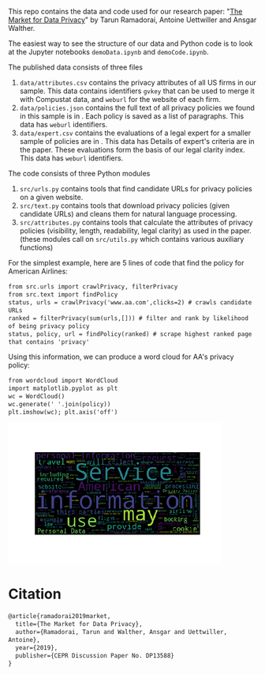 This repo contains the data and code used for our research paper: "[The Market for Data Privacy](https://www.ssrn.com/abstract=3352175)" by Tarun Ramadorai, Antoine Uettwiller and Ansgar Walther. 

The easiest way to see the structure of our data and Python code is to look at 
the Jupyter notebooks `demoData.ipynb` and `demoCode.ipynb`. 

The published data consists of three files
1. `data/attributes.csv` contains the privacy attributes of all US firms in our sample. This data contains identifiers `gvkey` that can be used to merge it with Compustat data, and `weburl` for the website of each firm. 
2. `data/policies.json` contains the full text of all privacy policies we found in this sample is in . Each policy is saved as a list of paragraphs. This data has `weburl` identifiers.
3. `data/expert.csv` contains the evaluations of a legal expert for a smaller sample of policies are in . This data has 
Details of expert's criteria are in the paper.
These evaluations form the basis of our legal clarity index. This data has `weburl` identifiers.

The code consists of three Python modules 
1. `src/urls.py` contains tools that find candidate URLs for privacy policies on a given website.
2. `src/text.py` contains tools that download privacy policies (given candidate URLs) and cleans them for natural language processing. 
3. `src/attributes.py` contains tools that calculate the attributes of privacy policies (visibility, length, readability, legal clarity) as used in the paper.
(these modules call on `src/utils.py` which contains various auxiliary functions)

For the simplest example, here are 5 lines of code that find the policy for American Airlines:

```
from src.urls import crawlPrivacy, filterPrivacy
from src.text import findPolicy
status, urls = crawlPrivacy('www.aa.com',clicks=2) # crawls candidate URLs
ranked = filterPrivacy(sum(urls,[])) # filter and rank by likelihood of being privacy policy
status, policy, url = findPolicy(ranked) # scrape highest ranked page that contains 'privacy'
```

Using this information, we can produce a word cloud for AA's privacy policy:
``` 
from wordcloud import WordCloud
import matplotlib.pyplot as plt
wc = WordCloud()
wc.generate(' '.join(policy))
plt.imshow(wc); plt.axis('off')
```

![wordcloud](aa_wc.png)


# Citation

```
@article{ramadorai2019market,
  title={The Market for Data Privacy},
  author={Ramadorai, Tarun and Walther, Ansgar and Uettwiller, Antoine},
  year={2019},
  publisher={CEPR Discussion Paper No. DP13588}
}
```
